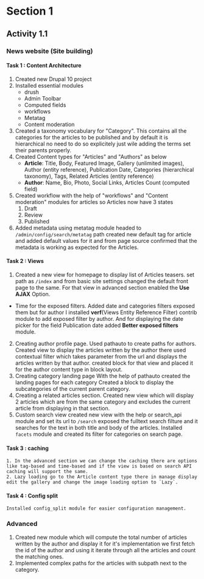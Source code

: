 # Section 1
## Activity 1.1
### News website (Site building)

#### Task 1 : Content Architecture
1. Created new Drupal 10  project
2. Installed essential modules
    - drush
    - Admin Toolbar
    - Computed fields
    - workflows
    - Metatag
    - Content moderation
3. Created a taxonomy vocabulary for "Category".
    This contains all the categories for the articles to be published and by default it is hierarchical no need to do so explicitely just wile adding the terms set their parents properly.
4. Created Content types for "Articles" and "Authors" as below
    - **Article**: Title, Body, Featured Image, Gallery (unlimited images), Author (entity reference), Publication Date, Categories (hierarchical taxonomy), Tags, Related Articles (entity reference)
    - **Author**: Name, Bio, Photo, Social Links, Articles Count (computed field)
5. Created workflow with the help of "workflows" and "Content moderation" modules for articles so Articles now have 3 states
    1. Draft
    2. Review
    3. Published
6. Added metadata using metatag module
    headed to `/admin/config/search/metatag` path created new default tag for article and added default values for it and from page source confirmed that the metadata is working as expected for the Articles.

#### Task 2 : Views
1. Created a new view for homepage to display list of Articles teasers.
    set path as `/index` and from basic site settings changed the default front page to the same.
    For that view in advanced section enabled the **Use AJAX** Option.
- Time for the exposed filters.
    Added date and categories filters exposed them
    but for author I installed **verf**(Views Entity Reference Filter) contrib module to add exposed filter by author.
    And for displaying the date picker for the field Publication date added **Better exposed filters** module.
2. Creating author profile page.
    Used pathauto to create paths for authors.
    Created view to display the articles written by the author
    there used contextual filter which takes parameter from the url and displays the articles written by that author.
    created block for that view and placed it for the author content type in block layout.
3. Creating category landing page
    With the help of pathauto created the landing pages for each category
    Created a block to display the subcategories of the current parent category.
4. Creating a related articles section.
    Created new view which will display 2 articles which are from the same category and excludes the current article from displaying in that section.
5. Custom search view
    created new view with the help or search_api module and set its url to `/search` exposed the fulltext search filture and it searches for the text in both title and body of the articles.
    Installed `facets` module and created its filter for categories on search page.

#### Task 3 : caching
    1. In the advanced section we can change the caching there are options like tag-based and time-based and if the view is based on search API caching will support the same.
    2. Lazy loading go to the Article content type there in manage display edit the gallery and change the image loading option to `Lazy`.

#### Task 4 : Config split
    Installed config_split module for easier configuration management.


### Advanced
1.  Created new module which will compute the total number of articles written by the author and display it for it's implementation we first fetch the id of the author and using it iterate through all the articles and count the matching ones.
2. Implemented complex paths for the articles with subpath next to the category.
